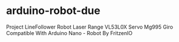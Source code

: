 # arduino-robot-due
Project LineFollower Robot  Laser Range VL53L0X Servo Mg995 Giro Compatible With Arduino Nano - Robot By FritzenIO
